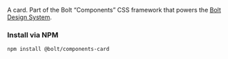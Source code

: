 A card. Part of the Bolt “Components” CSS framework that powers the [Bolt Design System](https://www.boltdesignsystem.com).

### Install via NPM
```
npm install @bolt/components-card
```
